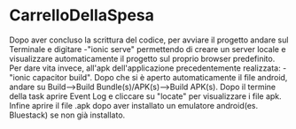 # CarrelloDellaSpesa 
Dopo aver concluso la scrittura del codice, per avviare il progetto andare sul Terminale e digitare
-"ionic serve" 
permettendo di creare un server locale e visualizzare automaticamente il progetto sul proprio browser predefinito.
Per dare vita invece, all'apk dell'applicazione precedentemente realizzata:
-"ionic capacitor build".
Dopo che si è aperto automaticamente il file android, andare su Build-->Build Bundle(s)/APK(s)-->Build APK(s).
Dopo il termine della task aprire Event Log e cliccare su "locate" per visualizzare i file apk.
Infine aprire il file .apk dopo aver installato un emulatore android(es. Bluestack) se non già installato.
